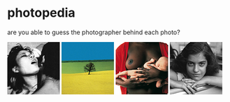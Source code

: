 # photopedia
are you able to guess the photographer behind each photo?

[![Nobuyoshi Araki](photos/nobuyoshi-araki-01-thumb.jpg)](araki.html)
![Franco Fontana](photos/franco-fontana-01-thumb.jpg)
![Oliviero Toscani](photos/oliviero-toscani-02-thumb.jpg)
![Vivian Maier](photos/vivian-maier-01-thumb.jpg)
